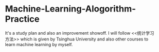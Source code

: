 # Machine-Learning-Alogorithm-Practice
It's a study plan and also an improvement showoff.
I will follow <<统计学习方法>> which is given by Tsinghua University and also other courses to learn machine learning by myself.
